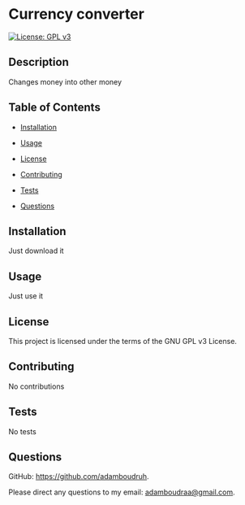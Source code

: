 
# Currency converter

[![License: GPL v3](https://img.shields.io/badge/License-GPLv3-blue.svg)](https://www.gnu.org/licenses/gpl-3.0)


## Description
Changes money into other money


## Table of Contents

- [Installation](#installation)

- [Usage](#usage)

- [License](#license)

- [Contributing](#contributing)

- [Tests](#tests)

- [Questions](#questions)



## Installation
Just download it


## Usage
Just use it


## License
This project is licensed under the terms of the GNU GPL v3 License.


## Contributing
No contributions


## Tests
No tests


## Questions

GitHub: https://github.com/adamboudruh.

Please direct any questions to my email: [adamboudraa@gmail.com](mailto:adamboudraa@gmail.com).

    